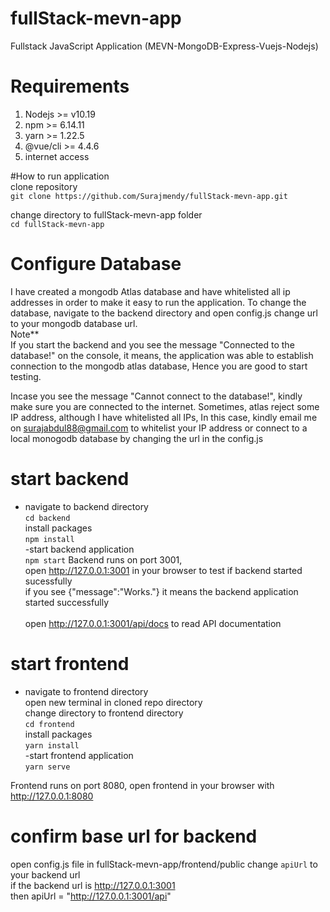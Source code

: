 # fullStack-mevn-app

Fullstack JavaScript Application (MEVN-MongoDB-Express-Vuejs-Nodejs)


# Requirements
  1. Nodejs >= v10.19
  2. npm >= 6.14.11
  3. yarn >= 1.22.5
  4. @vue/cli >= 4.4.6
  5. internet access

#How to run application <br />
clone repository <br />
      ``` git clone https://github.com/Surajmendy/fullStack-mevn-app.git ``` <br />
      
 change directory to fullStack-mevn-app folder <br />
   ``` cd fullStack-mevn-app ```

# Configure Database
I have created a mongodb Atlas database and have whitelisted all ip addresses in order to make it easy to run the application.
To change the database, navigate to the backend directory and open config.js
change url to your mongodb database url.<br />
Note** <br />
If you start the backend and you see the message "Connected to the database!" on the console, it means, the application was able to establish connection to the mongodb atlas database, Hence you are good to start testing.<br />

Incase you see the message "Cannot connect to the database!", kindly make sure you are connected to the internet.
Sometimes, atlas reject some IP address, although I have whitelisted all IPs, In this case, kindly email me on surajabdul88@gmail.com to whitelist your IP address or connect to a local monogodb database by changing the url in the config.js


# start backend <br />
- navigate to backend directory <br />
 ```cd backend```  <br />
 install packages <br />
 ``` npm install ``` <br />
-start backend application <br />
      ``` npm start ```
Backend runs on port 3001, <br />
open http://127.0.0.1:3001 in your browser to test if backend started sucessfully <br />
if you see {"message":"Works."} it means the backend application started successfully <br />  
open http://127.0.0.1:3001/api/docs to read API documentation <br />
       
# start frontend <br />
- navigate to  frontend directory <br />
  open new terminal in cloned repo directory<br />
  change directory to frontend directory <br />
 ```cd frontend ```<br />
  install packages <br />
 ``` yarn install ``` <br />
-start frontend application <br />
      ``` yarn serve ```
      
 Frontend runs on port 8080, open frontend in your browser with  http://127.0.0.1:8080
      
# confirm base url for backend 
  open config.js file in fullStack-mevn-app/frontend/public
  change ```apiUrl``` to your backend url <br />
       if the backend url is http://127.0.0.1:3001 <br />
       then apiUrl  = "http://127.0.0.1:3001/api"
      
